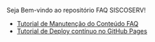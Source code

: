Seja Bem-vindo ao repositório FAQ SISCOSERV!
  
* [Tutorial de Manutenção do Conteúdo FAQ](#)
* [Tutorial de Deploy contínuo no GitHub Pages](https://github.com/mdicgovbr/pagina-FAQ/blob/master/tutorial-publicacao-githubpages.md)

